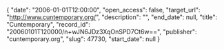 {
  "date": "2006-01-01T12:00:00", 
  "open_access": false, 
  "target_url": "http://www.cuntemporary.org/", 
  "description": "", 
  "end_date": null, 
  "title": "Cuntemporary", 
  "record_id": "20060101T120000/n+wJN6JDz3XqOnSPD7Ct6w==", 
  "publisher": "cuntemporary.org", 
  "slug": 47730, 
  "start_date": null
}

